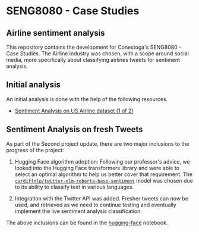 # SENG8080 - Case Studies

## Airline sentiment analysis

This repository contains the development for Conestoga's SENG8080 - Case Studies. The Airline industry was chosen, with a scope around social media, more specifically about classifying airlines tweets for sentiment analysis.

## Initial analysis

An initial analysis is done with the help of the following resources.

* [Sentiment Analysis on US Airline dataset (1 of 2)](https://towardsdatascience.com/sentiment-analysis-on-us-twitter-airline-dataset-1-of-2)

## Sentiment Analysis on fresh Tweets

As part of the Second project update, there are two major inclusions to the progress of the project:

1. Hugging Face algorithm adoption: Following our professor's advice, we looked into the Hugging Face transformers library and were able to select an optimal algorithm to help us better cover that requirement. The [`cardiffnlp/twitter-xlm-roberta-base-sentiment`](https://huggingface.co/cardiffnlp/twitter-xlm-roberta-base-sentiment) model was chosen due to its ability to classify text in various languages.

2. Integration with the Twitter API was added. Fresher tweets can now be used, and retrieved as we need to continue testing and eventually implement the live sentiment analysis classification.

The above inclusions can be found in the [hugging-face](./hugging-face.ipynb) notebook.
